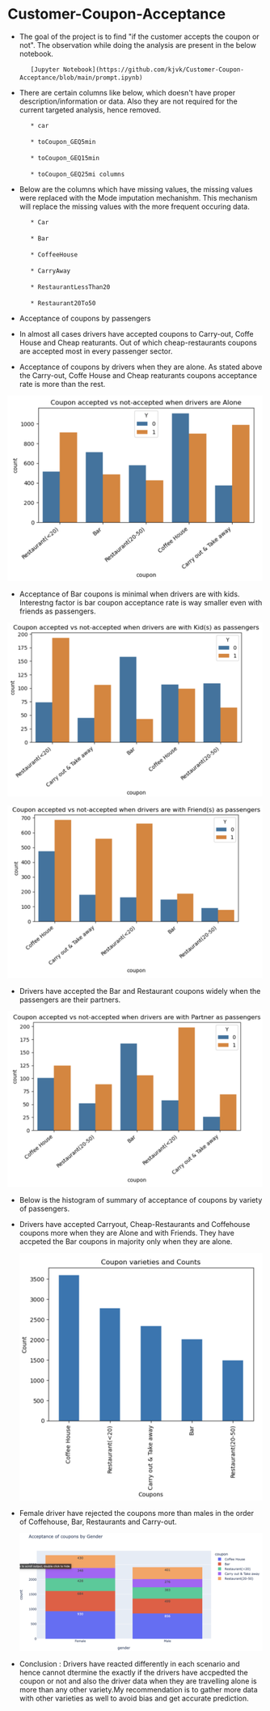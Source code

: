 # Customer-Coupon-Acceptance

* The goal of the project is to find "if the customer accepts the coupon or not". The observation while doing the analysis are present in the below notebook.

         [Jupyter Notebook](https://github.com/kjvk/Customer-Coupon-Acceptance/blob/main/prompt.ipynb)

* There are certain columns like below, which doesn't have proper description/information or data. Also they are not required for the current targeted analysis, hence removed.
  
         * car
  
         * toCoupon_GEQ5min
  
         * toCoupon_GEQ15min
  
         * toCoupon_GEQ25mi columns

* Below are the columns which have missing values, the missing values were replaced with the Mode imputation mechanishm. This mechanism will replace the missing values with the more frequent 
  occuring data.
  
         * Car
  
         * Bar
  
         * CoffeeHouse
  
         * CarryAway
  
         * RestaurantLessThan20
  
         * Restaurant20To50
  
*  Acceptance of coupons by passengers

*  In almost all cases drivers have accepted coupons to Carry-out, Coffe House and Cheap reaturants. Out of which cheap-restaurants coupons are accepted most in every passenger sector.

*  Acceptance of coupons by drivers when they are alone. As stated above the Carry-out, Coffe House and Cheap reaturants coupons acceptance rate is more than the rest.

  ![](images/Coupon_acceptance_alone.png)

*  Acceptance of Bar coupons is minimal when drivers are with kids. Interestng factor is bar coupon acceptance rate is way smaller even with friends as passengers.

  ![](images/Coupon_acceptance_Kids.png)

  ![](images/Coupon_Acceptance_Friends.png)

*  Drivers have accepted the Bar and Restaurant coupons widely when the passengers are their partners.

  ![](images/Coupon_Acceptance_Partner.png)

* Below is the histogram of summary of acceptance of coupons by variety of passengers.
* Drivers have accepted Carryout, Cheap-Restaurants and Coffehouse coupons more when they are Alone and with Friends. They have accpeted the Bar coupons in majority only when they are alone.

  ![](images/Coupon_varieties_counts.png)

* Female driver have rejected the coupons more than males in the order of Coffehouse, Bar, Restaurants and Carry-out.

  ![](images/No_Acceptance_gender.png)
  
* Conclusion : Drivers have reacted differently in each scenario and hence cannot dtermine the exactly if the drivers have accpedted the coupon or not and also the driver data when they are travelling alone is more than any other variety.My recommendation is to gather more data with other varieties as well to avoid bias and get accurate prediction.
  

